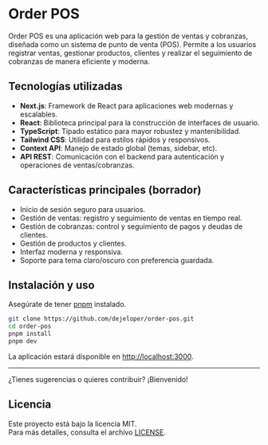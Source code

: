 # Order POS

Order POS es una aplicación web para la gestión de ventas y cobranzas, diseñada como un sistema de punto de venta (POS). Permite a los usuarios registrar ventas, gestionar productos, clientes y realizar el seguimiento de cobranzas de manera eficiente y moderna.

## Tecnologías utilizadas

- **Next.js**: Framework de React para aplicaciones web modernas y escalables.
- **React**: Biblioteca principal para la construcción de interfaces de usuario.
- **TypeScript**: Tipado estático para mayor robustez y mantenibilidad.
- **Tailwind CSS**: Utilidad para estilos rápidos y responsivos.
- **Context API**: Manejo de estado global (temas, sidebar, etc).
- **API REST**: Comunicación con el backend para autenticación y operaciones de ventas/cobranzas.

## Características principales (borrador)

- Inicio de sesión seguro para usuarios.
- Gestión de ventas: registro y seguimiento de ventas en tiempo real.
- Gestión de cobranzas: control y seguimiento de pagos y deudas de clientes.
- Gestión de productos y clientes.
- Interfaz moderna y responsiva.
- Soporte para tema claro/oscuro con preferencia guardada.

## Instalación y uso

Asegúrate de tener [pnpm](https://pnpm.io/) instalado.

```bash
git clone https://github.com/dejeloper/order-pos.git
cd order-pos
pnpm install
pnpm dev
```

La aplicación estará disponible en [http://localhost:3000](http://localhost:3000).

---

¿Tienes sugerencias o quieres contribuir? ¡Bienvenido!

## Licencia

Este proyecto está bajo la licencia MIT.  
Para más detalles, consulta el archivo [LICENSE](./LICENSE).
